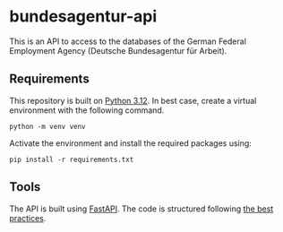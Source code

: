 # bundesagentur-api

This is an API to access to the databases of the German Federal Employment Agency (Deutsche Bundesagentur für Arbeit).

## Requirements

This repository is built on [Python 3.12](https://docs.python.org/3.12/).
In best case, create a virtual environment with the following command.

```
python -m venv venv
```

Activate the environment and install the required packages using:

```
pip install -r requirements.txt
```

## Tools

The API is built using [FastAPI](https://fastapi.tiangolo.com/). The code is structured following [the best practices](https://github.com/zhanymkanov/fastapi-best-practices?tab=readme-ov-file).
